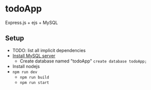 # todoApp
Express.js + ejs + MySQL
## Setup
- TODO: list all implicit dependencies
- [Install MySQL server](https://dev.mysql.com/doc/mysql-apt-repo-quick-guide/en/#apt-repo-fresh-install)
  - Create database named "todoApp" `create database todoApp;`
- Install nodejs
- `npm run dev`
  - `npm run build`
  - `npm run start`